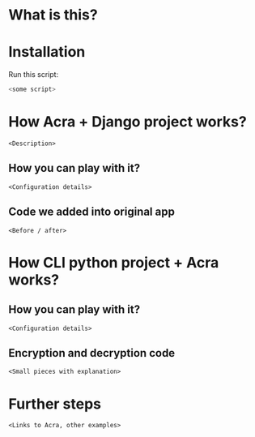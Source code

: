 # What is this?

# Installation

Run this script:

```bash
<some script>
```

# How Acra + Django project works?

```
<Description>
```

## How you can play with it?

```
<Configuration details>
```

## Code we added into original app

```
<Before / after>
```

# How CLI python project + Acra works?

## How you can play with it?

```
<Configuration details>
```

## Encryption and decryption code

```
<Small pieces with explanation>
```

# Further steps

```
<Links to Acra, other examples>
```
